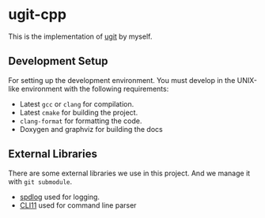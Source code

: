 # ugit-cpp

This is the implementation of [ugit](https://www.leshenko.net/p/ugit/#) by myself.

## Development Setup

For setting up the development environment. You must develop in the UNIX-like environment
with the following requirements:

+ Latest `gcc` or `clang` for compilation.
+ Latest `cmake` for building the project.
+ `clang-format` for formatting the code.
+ Doxygen and graphviz for building the docs

## External Libraries

There are some external libraries we use in this project. And we manage it with `git submodule`.

+ [spdlog](https://github.com/gabime/spdlog) used for logging.
+ [CLI11](https://github.com/CLIUtils/CLI11) used for command line parser
